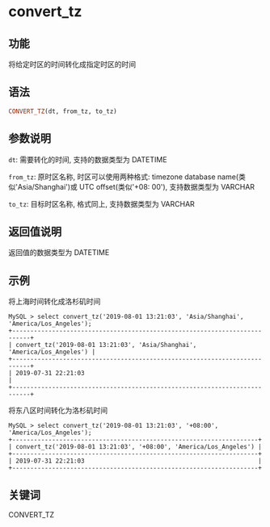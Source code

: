# convert_tz

## 功能

将给定时区的时间转化成指定时区的时间

## 语法

```Haskell
CONVERT_TZ(dt, from_tz, to_tz)
```

## 参数说明

`dt`: 需要转化的时间, 支持的数据类型为 DATETIME

`from_tz`: 原时区名称, 时区可以使用两种格式: timezone database name(类似'Asia/Shanghai')或 UTC offset(类似'+08: 00'), 支持数据类型为 VARCHAR

`to_tz`: 目标时区名称, 格式同上, 支持数据类型为 VARCHAR

## 返回值说明

返回值的数据类型为 DATETIME

## 示例

将上海时间转化成洛杉矶时间

```Plain Text
MySQL > select convert_tz('2019-08-01 13:21:03', 'Asia/Shanghai', 'America/Los_Angeles');
+---------------------------------------------------------------------------+
| convert_tz('2019-08-01 13:21:03', 'Asia/Shanghai', 'America/Los_Angeles') |
+---------------------------------------------------------------------------+
| 2019-07-31 22:21:03                                                       |
+---------------------------------------------------------------------------+
```

将东八区时间转化为洛杉矶时间

```Plain Text
MySQL > select convert_tz('2019-08-01 13:21:03', '+08:00', 'America/Los_Angeles');
+--------------------------------------------------------------------+
| convert_tz('2019-08-01 13:21:03', '+08:00', 'America/Los_Angeles') |
+--------------------------------------------------------------------+
| 2019-07-31 22:21:03                                                |
+--------------------------------------------------------------------+
```

## 关键词

CONVERT_TZ
